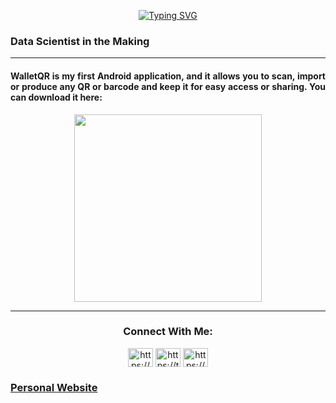 <div align="center">
  
[![Typing SVG](https://readme-typing-svg.herokuapp.com?color=%23FF5800&duration=7000&center=true&vCenter=true&lines=I'm+Nick+Doulos;Digital+Systems+Student+%40+UniPi)](https://git.io/typing-svg)

<h3 style='text-align: justify;'>Data Scientist in the Making</h3>

---

<h4 style='text-align: justify;'>WalletQR is my first Android application, and it allows you to scan, import or produce any QR or barcode and keep it for easy access or sharing. You can download it here:</h4>

<a href='https://play.google.com/store/apps/details?id=com.nickdoulos.walletqr&pcampaignid=pcampaignidMKT-Other-global-all-co-prtnr-py-PartBadge-Mar2515-1'><img  width="300" lt='Get it on Google Play' src='https://play.google.com/intl/en_us/badges/static/images/badges/en_badge_web_generic.png'/></a>

---

<h3 align="center">Connect With Me:</h3>
<p align="center">
  <a href="https://www.linkedin.com/in/nickdoulos/" target="blank"><img align="center" src="https://raw.githubusercontent.com/rahuldkjain/github-profile-readme-generator/master/src/images/icons/Social/linked-in-alt.svg" alt="https://www.linkedin.com/in/nickdoulos/" height="30" width="40" /></a>
  <a href="https://twitter.com/Nick_Doulos" target="blank"><img align="center" src="https://github.com/rahuldkjain/github-profile-readme-generator/blob/master/src/images/icons/Social/twitter.svg" alt="https://twitter.com/Nick_Doulos" height="30" width="40" /></a>
  <a href="https://www.kaggle.com/nickdoulos" target="blank"><img align="center" src="https://github.com/rahuldkjain/github-profile-readme-generator/blob/master/src/images/icons/Social/kaggle.svg" alt="https://www.kaggle.com/nickdoulos" height="30" width="40" /></a>
</p>

<h3 style='text-align: justify;'><a href="https://www.nickdoulos.com/">Personal Website</a></h3>

</div>
